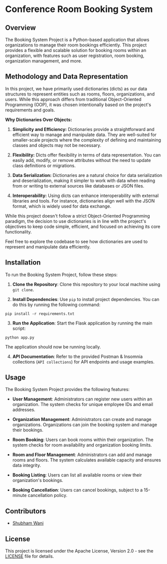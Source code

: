 # Conference Room Booking System

## Overview

The Booking System Project is a Python-based application that allows organizations to manage their room bookings efficiently. This project provides a flexible and scalable solution for booking rooms within an organization, with features such as user registration, room booking, organization management, and more.

## Methodology and Data Representation

In this project, we have primarily used dictionaries (dicts) as our data structures to represent entities such as rooms, floors, organizations, and users. While this approach differs from traditional Object-Oriented Programming (OOP), it was chosen intentionally based on the project's requirements and goals.

**Why Dictionaries Over Objects:**

1. **Simplicity and Efficiency:** Dictionaries provide a straightforward and efficient way to manage and manipulate data. They are well-suited for smaller-scale projects where the complexity of defining and maintaining classes and objects may not be necessary.

2. **Flexibility:** Dicts offer flexibility in terms of data representation. You can easily add, modify, or remove attributes without the need to update class definitions or migrations.

3. **Data Serialization:** Dictionaries are a natural choice for data serialization and deserialization, making it simpler to work with data when reading from or writing to external sources like databases or JSON files.

4. **Interoperability:** Using dicts can enhance interoperability with external libraries and tools. For instance, dictionaries align well with the JSON format, which is widely used for data exchange.

While this project doesn't follow a strict Object-Oriented Programming paradigm, the decision to use dictionaries is in line with the project's objectives to keep code simple, efficient, and focused on achieving its core functionality.

Feel free to explore the codebase to see how dictionaries are used to represent and manipulate data efficiently.


## Installation

To run the Booking System Project, follow these steps:

1. **Clone the Repository**: Clone this repository to your local machine using `git clone`.

2. **Install Dependencies**: Use `pip` to install project dependencies. You can do this by running the following command:

```pip install -r requirements.txt```

3. **Run the Application**: Start the Flask application by running the main script:

```python app.py```

The application should now be running locally.

4. **API Documentation**: Refer to the provided Postman & Insomnia collections (`API collections`) for API endpoints and usage examples.

## Usage

The Booking System Project provides the following features:

- **User Management**: Administrators can register new users within an organization. The system checks for unique employee IDs and email addresses.

- **Organization Management**: Administrators can create and manage organizations. Organizations can join the booking system and manage their bookings.

- **Room Booking**: Users can book rooms within their organization. The system checks for room availability and organization booking limits.

- **Room and Floor Management**: Administrators can add and manage rooms and floors. The system calculates available capacity and ensures data integrity.

- **Booking Listing**: Users can list all available rooms or view their organization's bookings.

- **Booking Cancellation**: Users can cancel bookings, subject to a 15-minute cancellation policy.

## Contributors

- [Shubham Wani](https://github.com/bamwani)

## License

This project is licensed under the Apache License, Version 2.0 - see the [LICENSE](LICENSE) file for details.

